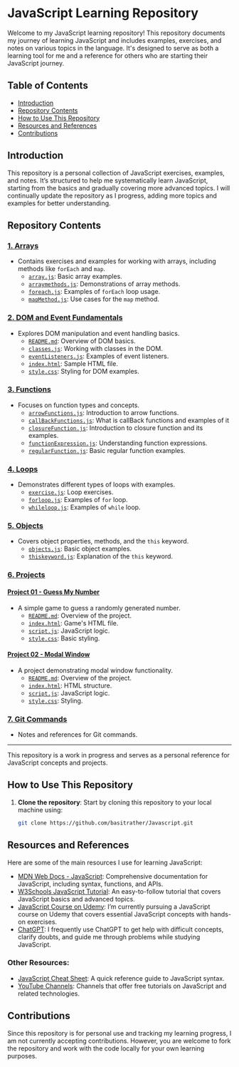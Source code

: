 # JavaScript Learning Repository

Welcome to my JavaScript learning repository! This repository documents my journey of learning JavaScript and includes examples, exercises, and notes on various topics in the language. It's designed to serve as both a learning tool for me and a reference for others who are starting their JavaScript journey.

## Table of Contents
- [Introduction](#introduction)
- [Repository Contents](#Repository-Contents)
- [How to Use This Repository](#how-to-use-this-repository)
- [Resources and References](#resources-and-references)
- [Contributions](#contributions)

## Introduction

This repository is a personal collection of JavaScript exercises, examples, and notes. It’s structured to help me systematically learn JavaScript, starting from the basics and gradually covering more advanced topics. I will continually update the repository as I progress, adding more topics and examples for better understanding.  

## Repository Contents  

### [1. Arrays](Arrays/)  
- Contains exercises and examples for working with arrays, including methods like `forEach` and `map`.  
    - [`array.js`](Arrays/array.js): Basic array examples.  
    - [`arraymethods.js`](Arrays/arraymethods.js): Demonstrations of array methods.  
    - [`foreach.js`](Arrays/foreach.js): Examples of `forEach` loop usage.  
    - [`mapMethod.js`](Arrays/mapMethod.js): Use cases for the `map` method.  

### [2. DOM and Event Fundamentals](DOM%20and%20EVENT%20fundamentals/DOM%20basics/)  
- Explores DOM manipulation and event handling basics.  
    - [`README.md`](DOM%20and%20EVENT%20fundamentals/DOM%20basics/README.md): Overview of DOM basics.  
    - [`classes.js`](DOM%20and%20EVENT%20fundamentals/DOM%20basics/classes.js): Working with classes in the DOM.  
    - [`eventListeners.js`](DOM%20and%20EVENT%20fundamentals/DOM%20basics/eventListeners.js): Examples of event listeners.  
    - [`index.html`](DOM%20and%20EVENT%20fundamentals/DOM%20basics/index.html): Sample HTML file.  
    - [`style.css`](DOM%20and%20EVENT%20fundamentals/DOM%20basics/style.css): Styling for DOM examples.  

### [3. Functions](Functions/)  
- Focuses on function types and concepts.  
    - [`arrowFunctions.js`](Functions/arrowFunctions.js): Introduction to arrow functions.  
    - [`callBackFunctions.js`](Functions/callBackFunctions.js): What is callBack functions and examples of it
    - [`closureFunction.js`](Functions/closureFunction.js): Introduction to closure function and its examples.  
    - [`functionExpression.js`](Functions/functionExpression.js): Understanding function expressions.  
    - [`regularFunction.js`](Functions/regularFunction.js): Basic regular function examples.   

### [4. Loops](loops/)  
- Demonstrates different types of loops with examples.  
    - [`exercise.js`](loops/exercise.js): Loop exercises.  
    - [`forloop.js`](loops/forloop.js): Examples of `for` loop.  
    - [`whileloop.js`](loops/whileloop.js): Examples of `while` loop.  

### [5. Objects](objects/)  
- Covers object properties, methods, and the `this` keyword.  
    - [`objects.js`](objects/objects.js): Basic object examples.  
    - [`thiskeyword.js`](objects/thiskeyword.js): Explanation of the `this` keyword.  

### [6. Projects](#Projects)  

#### [Project 01 - Guess My Number](PROJECT%2001%20-%20GuessMyNumber/)  
- A simple game to guess a randomly generated number.  
    - [`README.md`](PROJECT%2001%20-%20GuessMyNumber/README.md): Overview of the project.  
    - [`index.html`](PROJECT%2001%20-%20GuessMyNumber/index.html): Game's HTML file.  
    - [`script.js`](PROJECT%2001%20-%20GuessMyNumber/script.js): JavaScript logic.  
    - [`style.css`](PROJECT%2001%20-%20GuessMyNumber/style.css): Basic styling.  

#### [Project 02 - Modal Window](PROJECT%2002%20-%20modalWindow/)  
- A project demonstrating modal window functionality.  
    - [`README.md`](PROJECT%2002%20-%20modalWindow/README.md): Overview of the project.  
    - [`index.html`](PROJECT%2002%20-%20modalWindow/index.html): HTML structure.  
    - [`script.js`](PROJECT%2002%20-%20modalWindow/script.js): JavaScript logic.  
    - [`style.css`](PROJECT%2002%20-%20modalWindow/style.css): Styling.  

### [7. Git Commands](GitCommands.md)  
- Notes and references for Git commands.  

---  

This repository is a work in progress and serves as a personal reference for JavaScript concepts and projects.  

## How to Use This Repository

1. **Clone the repository**: Start by cloning this repository to your local machine using:
   ```bash
   git clone https://github.com/basitrather/Javascript.git
   
## Resources and References

Here are some of the main resources I use for learning JavaScript:

- [MDN Web Docs - JavaScript](https://developer.mozilla.org/en-US/docs/Web/JavaScript): Comprehensive documentation for JavaScript, including syntax, functions, and APIs.
- [W3Schools JavaScript Tutorial](https://www.w3schools.com/js/): An easy-to-follow tutorial that covers JavaScript basics and advanced topics.
- [JavaScript Course on Udemy](https://www.udemy.com/share/101Wfe3@jraYoaWNbHZaRlbu9mpcx3zvE1SjmF8h9KCHTN1SPwSeVA1NBLXCw0X_kumVHaORZQ==/): I’m currently pursuing a JavaScript course on Udemy that covers essential JavaScript concepts with hands-on exercises.
- [ChatGPT](https://chat.openai.com/): I frequently use ChatGPT to get help with difficult concepts, clarify doubts, and guide me through problems while studying JavaScript.

### Other Resources:
- [JavaScript Cheat Sheet](https://www.codecademy.com/articles/cheat-sheet-javascript): A quick reference guide to JavaScript syntax.
- [YouTube Channels](https://www.youtube.com/c/TraversyMedia): Channels that offer free tutorials on JavaScript and related technologies.

## Contributions

Since this repository is for personal use and tracking my learning progress, I am not currently accepting contributions. However, you are welcome to fork the repository and work with the code locally for your own learning purposes.


